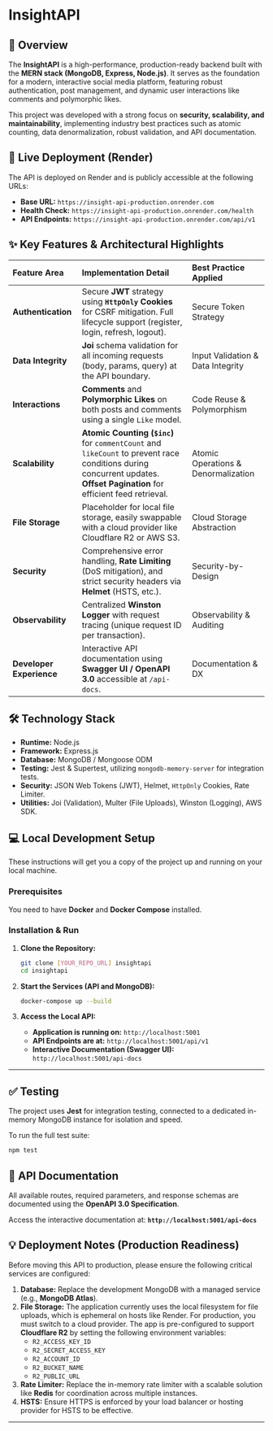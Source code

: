 # InsightAPI

## 🌟 Overview

The **InsightAPI** is a high-performance, production-ready backend built with the **MERN stack (MongoDB, Express, Node.js)**. It serves as the foundation for a modern, interactive social media platform, featuring robust authentication, post management, and dynamic user interactions like comments and polymorphic likes.

This project was developed with a strong focus on **security, scalability, and maintainability**, implementing industry best practices such as atomic counting, data denormalization, robust validation, and API documentation.

## 🚀 Live Deployment (Render)

The API is deployed on Render and is publicly accessible at the following URLs:

*   **Base URL:** `https://insight-api-production.onrender.com`
*   **Health Check:** `https://insight-api-production.onrender.com/health`
*   **API Endpoints:** `https://insight-api-production.onrender.com/api/v1`

## ✨ Key Features & Architectural Highlights

| Feature Area | Implementation Detail | Best Practice Applied |
| :--- | :--- | :--- |
| **Authentication** | Secure **JWT** strategy using **`HttpOnly` Cookies** for CSRF mitigation. Full lifecycle support (register, login, refresh, logout). | Secure Token Strategy |
| **Data Integrity** | **Joi** schema validation for all incoming requests (body, params, query) at the API boundary. | Input Validation & Data Integrity |
| **Interactions** | **Comments** and **Polymorphic Likes** on both posts and comments using a single `Like` model. | Code Reuse & Polymorphism |
| **Scalability** | **Atomic Counting (`$inc`)** for `commentCount` and `likeCount` to prevent race conditions during concurrent updates. **Offset Pagination** for efficient feed retrieval. | Atomic Operations & Denormalization |
| **File Storage** | Placeholder for local file storage, easily swappable with a cloud provider like Cloudflare R2 or AWS S3. | Cloud Storage Abstraction |
| **Security** | Comprehensive error handling, **Rate Limiting** (DoS mitigation), and strict security headers via **Helmet** (HSTS, etc.). | Security-by-Design |
| **Observability** | Centralized **Winston Logger** with request tracing (unique request ID per transaction). | Observability & Auditing |
| **Developer Experience**| Interactive API documentation using **Swagger UI / OpenAPI 3.0** accessible at `/api-docs`. | Documentation & DX |

## 🛠️ Technology Stack

  * **Runtime:** Node.js
  * **Framework:** Express.js
  * **Database:** MongoDB / Mongoose ODM
  * **Testing:** Jest & Supertest, utilizing `mongodb-memory-server` for integration tests.
  * **Security:** JSON Web Tokens (JWT), Helmet, `HttpOnly` Cookies, Rate Limiter.
  * **Utilities:** Joi (Validation), Multer (File Uploads), Winston (Logging), AWS SDK.

## 💻 Local Development Setup

These instructions will get you a copy of the project up and running on your local machine.

### Prerequisites

You need to have **Docker** and **Docker Compose** installed.

### Installation & Run

1.  **Clone the Repository:**

    ```bash
    git clone [YOUR_REPO_URL] insightapi
    cd insightapi
    ```

2.  **Start the Services (API and MongoDB):**

    ```bash
    docker-compose up --build
    ```

3.  **Access the Local API:**

      * **Application is running on:** `http://localhost:5001`
      * **API Endpoints are at:** `http://localhost:5001/api/v1`
      * **Interactive Documentation (Swagger UI):** `http://localhost:5001/api-docs`

-----

## ✅ Testing

The project uses **Jest** for integration testing, connected to a dedicated in-memory MongoDB instance for isolation and speed.

To run the full test suite:

```bash
npm test
```

## 📄 API Documentation

All available routes, required parameters, and response schemas are documented using the **OpenAPI 3.0 Specification**.

Access the interactive documentation at:
**`http://localhost:5001/api-docs`**

## 💡 Deployment Notes (Production Readiness)

Before moving this API to production, please ensure the following critical services are configured:

1.  **Database:** Replace the development MongoDB with a managed service (e.g., **MongoDB Atlas**).
2.  **File Storage:** The application currently uses the local filesystem for file uploads, which is ephemeral on hosts like Render. For production, you must switch to a cloud provider. The app is pre-configured to support **Cloudflare R2** by setting the following environment variables:
    *   `R2_ACCESS_KEY_ID`
    *   `R2_SECRET_ACCESS_KEY`
    *   `R2_ACCOUNT_ID`
    *   `R2_BUCKET_NAME`
    *   `R2_PUBLIC_URL`
3.  **Rate Limiter:** Replace the in-memory rate limiter with a scalable solution like **Redis** for coordination across multiple instances.
4.  **HSTS:** Ensure HTTPS is enforced by your load balancer or hosting provider for HSTS to be effective.

-----